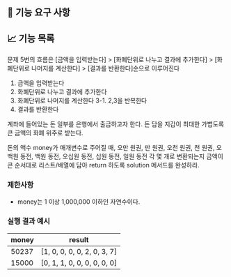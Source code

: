 ## 🚀 기능 요구 사항

## 📈 기능 목록

문제 5번의 흐름은 [금액을 입력받는다] > [화폐단위로 나누고 결과에 추가한다] > [화폐단위로 나머지를 계산한다] > [결과를 반환한다]순으로 이루어진다

1. 금액을 입력받는다
2. 화폐단위로 나누고 결과에 추가한다
3. 화폐단위로 나머지를 계산한다
3-1. 2,3을 반복한다
4. 결과를 반환한다

계좌에 들어있는 돈 일부를 은행에서 출금하고자 한다. 돈 담을 지갑이 최대한 가볍도록 큰 금액의 화폐 위주로 받는다.

돈의 액수 money가 매개변수로 주어질 때, 오만 원권, 만 원권, 오천 원권, 천 원권, 오백원 동전, 백원 동전, 오십원 동전, 십원 동전, 일원 동전 각 몇 개로 변환되는지 금액이 큰 순서대로 리스트/배열에 담아 return 하도록 solution 메서드를 완성하라.

### 제한사항

- money는 1 이상 1,000,000 이하인 자연수이다.

### 실행 결과 예시

| money | result |
| --- | --- |
| 50237	| [1, 0, 0, 0, 0, 2, 0, 3, 7] |
| 15000	| [0, 1, 1, 0, 0, 0, 0, 0, 0] |